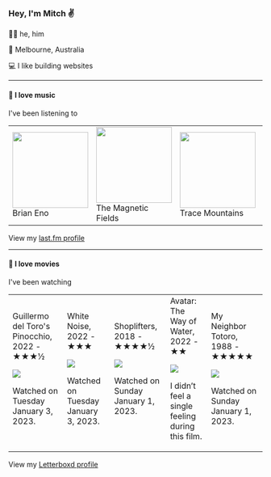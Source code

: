 <article><h3>Hey, I&#x27;m Mitch ✌️</h3><section><p>🙆‍♂️ he, him</p><p>📍 Melbourne, Australia</p><p>💻 I like building websites</p></section><hr/><section><h4>💽 I love music</h4><p>I&#x27;ve been listening to</p><table><tbody><td><img src="https://lastfm.freetls.fastly.net/i/u/174s/918055ba2eb81528f93a8924dbab88f8.png" height="150px" alt="" role="presentation"/><br/>Brian Eno</td><td><img src="https://lastfm.freetls.fastly.net/i/u/174s/8695a71527f248f3c8a9875b42d0f508.png" height="150px" alt="" role="presentation"/><br/>The Magnetic Fields</td><td><img src="https://lastfm.freetls.fastly.net/i/u/174s/12691004681529a78876b5289b86ea04.png" height="150px" alt="" role="presentation"/><br/>Trace Mountains</td><td><img src="https://lastfm.freetls.fastly.net/i/u/174s/2666bdc9b7264b799f8a882e471cd62e.png" height="150px" alt="" role="presentation"/><br/>The 1975</td><td><img src="https://lastfm.freetls.fastly.net/i/u/174s/c5c291f2c34f4c159201cff79bce74bc.png" height="150px" alt="" role="presentation"/><br/>久石譲</td></tbody></table><span>View my <a href="https://www.last.fm/user/mylsb">last.fm profile</a></span></section><hr/><section><h4>📼 I love movies</h4><p>I&#x27;ve been watching</p><table><tbody><td>Guillermo del Toro&#x27;s Pinocchio, 2022 - ★★★½<br/><span> <p><img src="https://a.ltrbxd.com/resized/film-poster/4/8/4/2/6/3/484263-guillermo-del-toro-s-pinocchio-0-600-0-900-crop.jpg?v=1408b5602c"/></p> <p>Watched on Tuesday January 3, 2023.</p> </span></td><td>White Noise, 2022 - ★★★<br/><span> <p><img src="https://a.ltrbxd.com/resized/film-poster/6/6/6/2/6/9/666269-white-noise-0-600-0-900-crop.jpg?v=26c36ea2f6"/></p> <p>Watched on Tuesday January 3, 2023.</p> </span></td><td>Shoplifters, 2018 - ★★★★½<br/><span> <p><img src="https://a.ltrbxd.com/resized/film-poster/4/3/5/1/2/9/435129-shoplifters-0-600-0-900-crop.jpg?v=f4c3e34d37"/></p> <p>Watched on Sunday January 1, 2023.</p> </span></td><td>Avatar: The Way of Water, 2022 - ★★<br/><span> <p><img src="https://a.ltrbxd.com/resized/film-poster/6/3/0/5/8/63058-avatar-the-way-of-water-0-600-0-900-crop.jpg?v=37a1014065"/></p> <p>I didn’t feel a single feeling during this film.</p> </span></td><td>My Neighbor Totoro, 1988 - ★★★★★<br/><span> <p><img src="https://a.ltrbxd.com/resized/film-poster/4/7/7/5/6/47756-my-neighbor-totoro-0-600-0-900-crop.jpg?v=749abe71ad"/></p> <p>Watched on Sunday January 1, 2023.</p> </span></td></tbody></table><span>View my <a href="https://letterboxd.com/myslab/">Letterboxd profile</a></span></section></article>